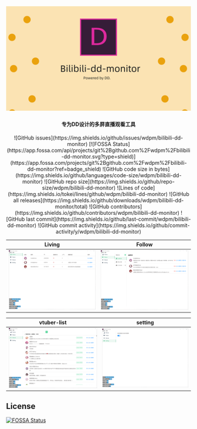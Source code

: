<h1 align="center">
  <a href="https://github.com/wdpm/bilibili-dd-monitor/">
    <img src="./images/banner.png" alt="bilibili-dd-monitor" width="640">
  </a>
</h1>

<h4 align="center">专为DD设计的多屏直播观看工具</h4>

<p align="center">
![GitHub issues](https://img.shields.io/github/issues/wdpm/bilibili-dd-monitor)
[![FOSSA Status](https://app.fossa.com/api/projects/git%2Bgithub.com%2Fwdpm%2Fbilibili-dd-monitor.svg?type=shield)](https://app.fossa.com/projects/git%2Bgithub.com%2Fwdpm%2Fbilibili-dd-monitor?ref=badge_shield)
![GitHub code size in bytes](https://img.shields.io/github/languages/code-size/wdpm/bilibili-dd-monitor)
![GitHub repo size](https://img.shields.io/github/repo-size/wdpm/bilibili-dd-monitor)
![Lines of code](https://img.shields.io/tokei/lines/github/wdpm/bilibili-dd-monitor)
![GitHub all releases](https://img.shields.io/github/downloads/wdpm/bilibili-dd-monitor/total)
![GitHub contributors](https://img.shields.io/github/contributors/wdpm/bilibili-dd-monitor)
![GitHub last commit](https://img.shields.io/github/last-commit/wdpm/bilibili-dd-monitor)
![GitHub commit activity](https://img.shields.io/github/commit-activity/y/wdpm/bilibili-dd-monitor)
</p>

|  Living            |  Follow |
|---------------------|----------------------|
| ![Living](./images/page-living.png) | ![Follow](./images/page-follow.png)  |

|  vtuber-list            |  setting |
|---------------------|----------------------|
| ![vtuber-list](./images/page-vtuber-list.png) | ![Follow](./images/page-setting.png)  |

## License
[![FOSSA Status](https://app.fossa.com/api/projects/git%2Bgithub.com%2Fwdpm%2Fbilibili-dd-monitor.svg?type=large)](https://app.fossa.com/projects/git%2Bgithub.com%2Fwdpm%2Fbilibili-dd-monitor?ref=badge_large)
